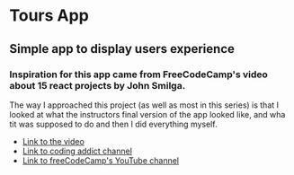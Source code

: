 # Tours App

## Simple app to display users experience

### Inspiration for this app came from FreeCodeCamp's video about 15 react projects by John Smilga.

The way I approached this project (as well as most in this series) is that I looked at what the instructors
final version of the app looked like, and wha tit was supposed to do and then I did everything myself.

- [Link to the video](https://www.youtube.com/watch?v=a_7Z7C_JCyo)
- [Link to coding addict channel](https://www.youtube.com/codingaddict)
- [Link to freeCodeCamp's YouTube channel](https://www.youtube.com/channel/UC8butISFwT-Wl7EV0hUK0BQ)
